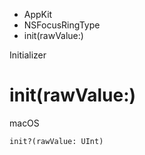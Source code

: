 

- AppKit
- NSFocusRingType
-  init(rawValue:) 

Initializer

# init(rawValue:)

macOS

``` source
init?(rawValue: UInt)
```

